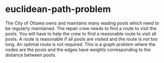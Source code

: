 # euclidean-path-problem
The City of Ottawa owns and maintains many wading pools which need to be regularly maintained. The repair crew needs to find a route to visit the pools. You will have to help the crew to find a reasonable route to visit all pools. A route is reasonable if all pools are visited and the route is not too long. An optimal route is not required. This is a graph problem where the nodes are the pools and the edges have weights corresponding to the distance between pools.
